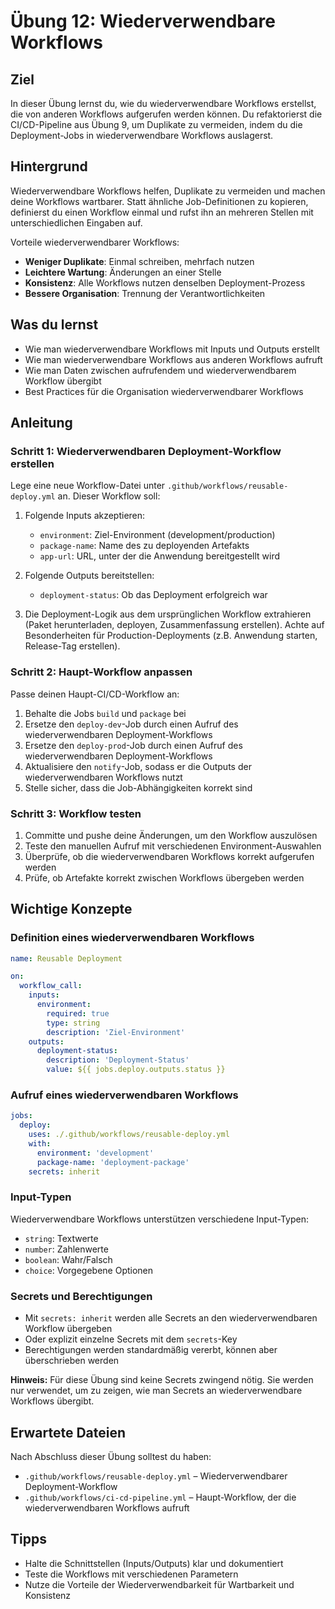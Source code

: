 # Übung 12: Wiederverwendbare Workflows

## Ziel
In dieser Übung lernst du, wie du wiederverwendbare Workflows erstellst, die von anderen Workflows aufgerufen werden können. Du refaktorierst die CI/CD-Pipeline aus Übung 9, um Duplikate zu vermeiden, indem du die Deployment-Jobs in wiederverwendbare Workflows auslagerst.

## Hintergrund
Wiederverwendbare Workflows helfen, Duplikate zu vermeiden und machen deine Workflows wartbarer. Statt ähnliche Job-Definitionen zu kopieren, definierst du einen Workflow einmal und rufst ihn an mehreren Stellen mit unterschiedlichen Eingaben auf.

Vorteile wiederverwendbarer Workflows:
- **Weniger Duplikate**: Einmal schreiben, mehrfach nutzen
- **Leichtere Wartung**: Änderungen an einer Stelle
- **Konsistenz**: Alle Workflows nutzen denselben Deployment-Prozess
- **Bessere Organisation**: Trennung der Verantwortlichkeiten

## Was du lernst
- Wie man wiederverwendbare Workflows mit Inputs und Outputs erstellt
- Wie man wiederverwendbare Workflows aus anderen Workflows aufruft
- Wie man Daten zwischen aufrufendem und wiederverwendbarem Workflow übergibt
- Best Practices für die Organisation wiederverwendbarer Workflows

## Anleitung

### Schritt 1: Wiederverwendbaren Deployment-Workflow erstellen
Lege eine neue Workflow-Datei unter `.github/workflows/reusable-deploy.yml` an. Dieser Workflow soll:

1. Folgende Inputs akzeptieren:
   - `environment`: Ziel-Environment (development/production)
   - `package-name`: Name des zu deployenden Artefakts
   - `app-url`: URL, unter der die Anwendung bereitgestellt wird

2. Folgende Outputs bereitstellen:
   - `deployment-status`: Ob das Deployment erfolgreich war

3. Die Deployment-Logik aus dem ursprünglichen Workflow extrahieren (Paket herunterladen, deployen, Zusammenfassung erstellen). Achte auf Besonderheiten für Production-Deployments (z.B. Anwendung starten, Release-Tag erstellen).

### Schritt 2: Haupt-Workflow anpassen
Passe deinen Haupt-CI/CD-Workflow an:

1. Behalte die Jobs `build` und `package` bei
2. Ersetze den `deploy-dev`-Job durch einen Aufruf des wiederverwendbaren Deployment-Workflows
3. Ersetze den `deploy-prod`-Job durch einen Aufruf des wiederverwendbaren Deployment-Workflows
4. Aktualisiere den `notify`-Job, sodass er die Outputs der wiederverwendbaren Workflows nutzt
5. Stelle sicher, dass die Job-Abhängigkeiten korrekt sind

### Schritt 3: Workflow testen
1. Committe und pushe deine Änderungen, um den Workflow auszulösen
2. Teste den manuellen Aufruf mit verschiedenen Environment-Auswahlen
3. Überprüfe, ob die wiederverwendbaren Workflows korrekt aufgerufen werden
4. Prüfe, ob Artefakte korrekt zwischen Workflows übergeben werden

## Wichtige Konzepte

### Definition eines wiederverwendbaren Workflows
```yaml
name: Reusable Deployment

on:
  workflow_call:
    inputs:
      environment:
        required: true
        type: string
        description: 'Ziel-Environment'
    outputs:
      deployment-status:
        description: 'Deployment-Status'
        value: ${{ jobs.deploy.outputs.status }}
```

### Aufruf eines wiederverwendbaren Workflows
```yaml
jobs:
  deploy:
    uses: ./.github/workflows/reusable-deploy.yml
    with:
      environment: 'development'
      package-name: 'deployment-package'
    secrets: inherit
```

### Input-Typen
Wiederverwendbare Workflows unterstützen verschiedene Input-Typen:
- `string`: Textwerte
- `number`: Zahlenwerte
- `boolean`: Wahr/Falsch
- `choice`: Vorgegebene Optionen

### Secrets und Berechtigungen
- Mit `secrets: inherit` werden alle Secrets an den wiederverwendbaren Workflow übergeben
- Oder explizit einzelne Secrets mit dem `secrets`-Key
- Berechtigungen werden standardmäßig vererbt, können aber überschrieben werden

**Hinweis:** Für diese Übung sind keine Secrets zwingend nötig. Sie werden nur verwendet, um zu zeigen, wie man Secrets an wiederverwendbare Workflows übergibt.

## Erwartete Dateien
Nach Abschluss dieser Übung solltest du haben:
- `.github/workflows/reusable-deploy.yml` – Wiederverwendbarer Deployment-Workflow
- `.github/workflows/ci-cd-pipeline.yml` – Haupt-Workflow, der die wiederverwendbaren Workflows aufruft

## Tipps
- Halte die Schnittstellen (Inputs/Outputs) klar und dokumentiert
- Teste die Workflows mit verschiedenen Parametern
- Nutze die Vorteile der Wiederverwendbarkeit für Wartbarkeit und Konsistenz
